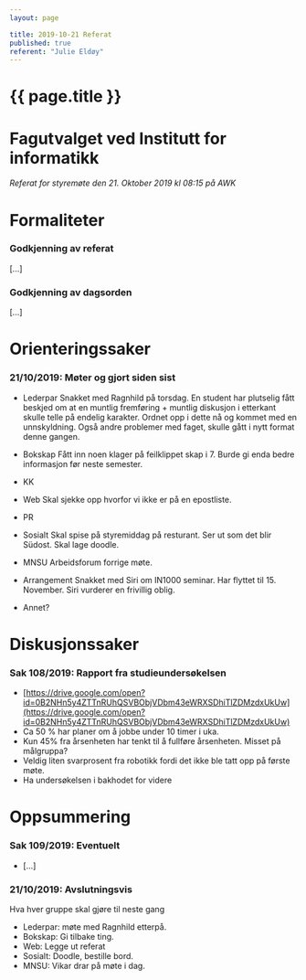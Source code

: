 ```yaml
---
layout: page

title: 2019-10-21 Referat
published: true
referent: "Julie Eldøy"
---
```

# {{ page.title }}

# Fagutvalget ved Institutt for informatikk

*Referat for styremøte den 21. Oktober 2019 kl 08:15 på AWK*

# Formaliteter

### Godkjenning av referat

[...]

### Godkjenning av dagsorden

[...]

# Orienteringssaker

### 21/10/2019: Møter og gjort siden sist

-   Lederpar
	Snakket med Ragnhild på torsdag. En student har plutselig fått beskjed om at en muntlig fremføring + muntlig diskusjon i etterkant skulle telle på endelig karakter. Ordnet opp i dette nå og kommet med en unnskyldning. Også andre problemer med faget, skulle gått i nytt format denne gangen.
-   Bokskap
	Fått inn noen klager på feilklippet skap i 7. Burde gi enda bedre informasjon før neste semester.
-   KK
    
-   Web
    Skal sjekke opp hvorfor vi ikke er på en epostliste.
-   PR
    
-   Sosialt
    Skal spise på styremiddag på resturant. Ser ut som det blir Südost. Skal lage doodle.
-   MNSU
	Arbeidsforum forrige møte.
-   Arrangement
    Snakket med Siri om IN1000 seminar. Har flyttet til 15. November.
    Siri vurderer en frivillig oblig.
-   Annet?
    

# Diskusjonssaker

### Sak 108/2019: Rapport fra studieundersøkelsen

-   [https://drive.google.com/open?id=0B2NHn5y4ZTTnRUhQSVBObjVDbm43eWRXSDhiTlZDMzdxUkUw](https://drive.google.com/open?id=0B2NHn5y4ZTTnRUhQSVBObjVDbm43eWRXSDhiTlZDMzdxUkUw)
-   Ca 50 % har planer om å jobbe under 10 timer i uka.
-   Kun 45% fra årsenheten har tenkt til å fullføre årsenheten. Misset på målgruppa?
-   Veldig liten svarprosent fra robotikk fordi det ikke ble tatt opp på første møte.
-   Ha undersøkelsen i bakhodet for videre


# Oppsummering

### Sak 109/2019: Eventuelt

-   [...]


### 21/10/2019: Avslutningsvis

Hva hver gruppe skal gjøre til neste gang
-   Lederpar: møte med Ragnhild etterpå.
-   Bokskap: Gi tilbake ting.
-   Web: Legge ut referat
-   Sosialt: Doodle, bestille bord.
-   MNSU: Vikar drar på møte i dag.

